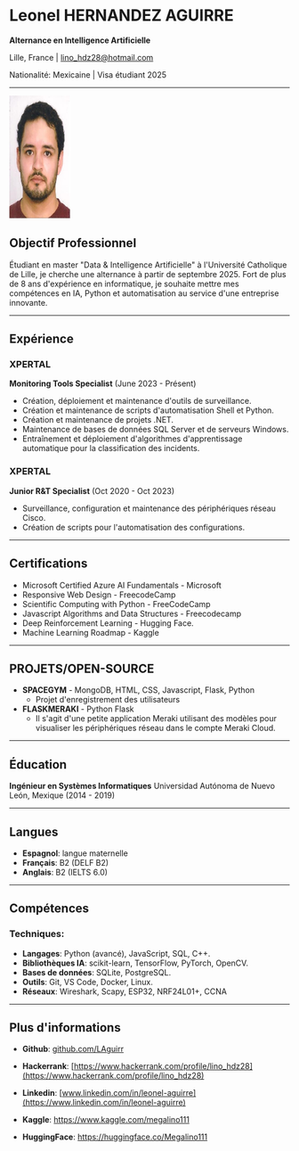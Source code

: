 # Leonel HERNANDEZ AGUIRRE

**Alternance en Intelligence Artificielle**

Lille, France | lino_hdz28@hotmail.com

Nationalité: Mexicaine | Visa étudiant 2025

---



<img src="foto.jpg" alt="Profile Picture" width="110" height="220">


## Objectif Professionnel

Étudiant en master "Data & Intelligence Artificielle" à l'Université Catholique de Lille, je cherche une alternance à partir de septembre 2025. Fort de plus de 8 ans d'expérience en informatique, je souhaite mettre mes compétences en IA, Python et automatisation au service d'une entreprise innovante.

---

## Expérience

### XPERTAL
**Monitoring Tools Specialist** (June 2023 - Présent)
* Création, déploiement et maintenance d'outils de surveillance.
* Création et maintenance de scripts d'automatisation Shell et Python.
* Création et maintenance de projets .NET.
* Maintenance de bases de données SQL Server et de serveurs Windows.
* Entraînement et déploiement d'algorithmes d'apprentissage automatique pour la classification des incidents.

### XPERTAL
**Junior R&T Specialist** (Oct 2020 - Oct 2023)
* Surveillance, configuration et maintenance des périphériques réseau Cisco.
* Création de scripts pour l'automatisation des configurations.

---

## Certifications

* Microsoft Certified Azure AI Fundamentals - Microsoft
* Responsive Web Design - FreecodeCamp
* Scientific Computing with Python - FreeCodeCamp
* Javascript Algorithms and Data Structures - Freecodecamp
* Deep Reinforcement Learning - Hugging Face.
* Machine Learning Roadmap - Kaggle

---

## PROJETS/OPEN-SOURCE

* **SPACEGYM** - MongoDB, HTML, CSS, Javascript, Flask, Python
    * Projet d'enregistrement des utilisateurs
* **FLASKMERAKI** - Python Flask
    * Il s'agit d'une petite application Meraki utilisant des modèles pour visualiser les périphériques réseau dans le compte Meraki Cloud.

---

## Éducation

**Ingénieur en Systèmes Informatiques**
Universidad Autónoma de Nuevo León, Mexique (2014 - 2019)

---

## Langues

* **Espagnol**: langue maternelle
* **Français**: B2 (DELF B2)
* **Anglais**: B2 (IELTS 6.0)

---

## Compétences

### Techniques:

* **Langages**: Python (avancé), JavaScript, SQL, C++.
* **Bibliothèques IA**: scikit-learn, TensorFlow, PyTorch, OpenCV.
* **Bases de données**: SQLite, PostgreSQL.
* **Outils**: Git, VS Code, Docker, Linux.
* **Réseaux**: Wireshark, Scapy, ESP32, NRF24L01+, CCNA

---

## Plus d'informations

* **Github**: [github.com/LAguirr](https://github.com/LAguirr)

* **Hackerrank**: [https://www.hackerrank.com/profile/lino_hdz28](https://www.hackerrank.com/profile/lino_hdz28)

* **Linkedin**: [www.linkedin.com/in/leonel-aguirre](https://www.linkedin.com/in/leonel-aguirre)

* **Kaggle**: <https://www.kaggle.com/megalino111>

* **HuggingFace**: <https://huggingface.co/Megalino111>